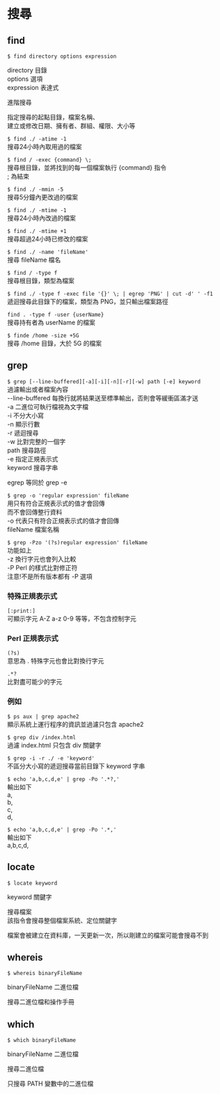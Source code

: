 # 搜尋

## find

`$ find directory options expression`

directory 目錄  
options 選項  
expression 表達式

進階搜尋

指定搜尋的起點目錄，檔案名稱、  
建立或修改日期、擁有者、群組、權限、大小等

`$ find ./ -atime -1`  
搜尋24小時內取用過的檔案

`$ find / -exec {command} \;`  
搜尋根目錄，並將找到的每一個檔案執行 {command} 指令  
\; 為結束

`$ find ./ -mmin -5`  
搜尋5分鐘內更改過的檔案

`$ find ./ -mtime -1`  
搜尋24小時內改過的檔案

`$ find ./ -mtime +1`  
搜尋超過24小時已修改的檔案

`$ find ./ -name 'fileName'`  
搜尋 fileName 檔名

`$ find / -type f`  
搜尋根目錄，類型為檔案

`$ find ./ -type f -exec file '{}' \; | egrep 'PNG' | cut -d' ' -f1`  
遞迴搜尋此目錄下的檔案，類型為 PNG，並只輸出檔案路徑

`find . -type f -user {userName}`  
搜尋持有者為 userName 的檔案

`$ finde /home -size +5G`  
搜尋 /home 目錄，大於 5G 的檔案

## grep

`$ grep [--line-buffered][-a][-i][-n][-r][-w] path [-e] keyword`  
過濾輸出或者檔案內容  
--line-buffered 每換行就將結果送至標準輸出，否則會等緩衝區滿才送  
-a 二進位可執行檔視為文字檔  
-i 不分大小寫  
-n 顯示行數  
-r 遞迴搜尋  
-w 比對完整的一個字  
path 搜尋路徑  
-e 指定正規表示式  
keyword 搜尋字串

egrep 等同於 grep -e

`$ grep -o 'regular expression' fileName`  
用只有符合正規表示式的值才會回傳  
而不會回傳整行資料  
-o 代表只有符合正規表示式的值才會回傳  
fileName 檔案名稱

`$ grep -Pzo '(?s)regular expression' fileName`  
功能如上  
-z 換行字元也會列入比較  
-P Perl 的樣式比對修正符  
注意!不是所有版本都有 -P 選項

### 特殊正規表示式

`[:print:]`  
可顯示字元 A-Z a-z 0-9 等等，不包含控制字元

### Perl 正規表示式

`(?s)`  
意思為 . 特殊字元也會比對換行字元

`.*?`  
比對盡可能少的字元

### 例如

`$ ps aux | grep apache2`  
顯示系統上運行程序的資訊並過濾只包含 apache2

`$ grep div /index.html`  
過濾 index.html 只包含 div 關鍵字

`$ grep -i -r ./ -e 'keyword'`  
不區分大小寫的遞迴搜尋當前目錄下 keyword 字串

`$ echo 'a,b,c,d,e' | grep -Po '.*?,'`  
輸出如下  
a,  
b,  
c,  
d,

`$ echo 'a,b,c,d,e' | grep -Po '.*,'`   
輸出如下  
a,b,c,d,

## locate

`$ locate keyword`

keyword 關鍵字

搜尋檔案  
該指令會搜尋整個檔案系統、定位關鍵字

檔案會被建立在資料庫，一天更新一次，所以剛建立的檔案可能會搜尋不到

## whereis

`$ whereis binaryFileName`

binaryFileName 二進位檔

搜尋二進位檔和操作手冊

## which

`$ which binaryFileName`

binaryFileName 二進位檔 

搜尋二進位檔

只搜尋 PATH 變數中的二進位檔


